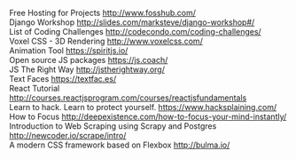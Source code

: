 Free Hosting for Projects http://www.fosshub.com/  
Django Workshop http://slides.com/marksteve/django-workshop#/  
List of Coding Challenges http://codecondo.com/coding-challenges/  
Voxel CSS - 3D Rendering http://www.voxelcss.com/  
Animation Tool https://spiritjs.io/  
Open source JS packages https://js.coach/  
JS The Right Way http://jstherightway.org/  
Text Faces https://textfac.es/  
React Tutorial http://courses.reactjsprogram.com/courses/reactjsfundamentals  
Learn to hack. Learn to protect yourself. https://www.hacksplaining.com/  
How to Focus http://deepexistence.com/how-to-focus-your-mind-instantly/  
Introduction to Web Scraping using Scrapy and Postgres http://newcoder.io/scrape/intro/  
A modern CSS framework based on Flexbox http://bulma.io/  
